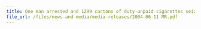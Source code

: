 ```yaml
---
title: One man arrested and 1299 cartons of duty-unpaid cigarettes seized from his van
file_url: /files/news-and-media/media-releases/2004-06-11-MR.pdf
---
```

